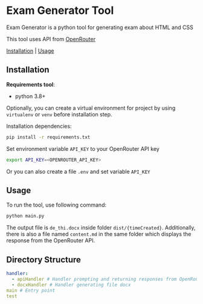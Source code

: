 # Exam Generator Tool

Exam Generator is a python tool for generating exam about HTML and CSS

This tool uses API from [OpenRouter](https://openrouter.ai/)

[Installation](#installation) | [Usage](#usage)

## Installation

**Requirements tool**: 
- python 3.8+

Optionally, you can create a virtual environment for project by using `virtualenv` or `venv` before installation step.

Installation dependencies:
```bash
pip install -r requirements.txt
```

Set environment variable `API_KEY` to your OpenRouter API key
```bash
export API_KEY=<OPENROUTER_API_KEY>
```

Or you can also create a file `.env` and set variable `API_KEY`

## Usage

To run the tool, use following command:
```bash
python main.py
```

The output file is `de_thi.docx` inside folder `dist/{timeCreated}`. Additionally, there is also a file named `content.md` in the same folder which displays the response from the OpenRouter API.

## Directory Structure

```yaml
handler:
  - apiHandler # Handler prompting and returning responses from OpenRouter API
  - docxHandler # Handler generating file docx
main # Entry point
test
```